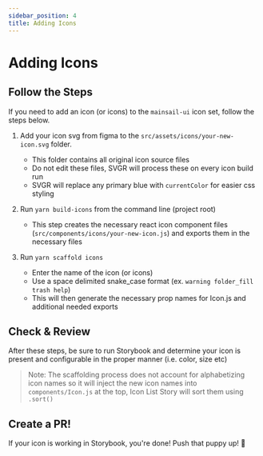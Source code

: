 ```yaml
---
sidebar_position: 4
title: Adding Icons
---
```


# Adding Icons

## Follow the Steps

If you need to add an icon (or icons) to the `mainsail-ui` icon set, follow the steps below.

1.  Add your icon svg from figma to the `src/assets/icons/your-new-icon.svg` folder.
    -   This folder contains all original icon source files
    -   Do not edit these files, SVGR will process these on every icon build run
    -   SVGR will replace any primary blue with `currentColor` for easier css styling
2.  Run `yarn build-icons` from the command line (project root)

    -   This step creates the necessary react icon component files (`src/components/icons/your-new-icon.js`) and exports them in the necessary files

3.  Run `yarn scaffold icons`
    -   Enter the name of the icon (or icons)
    -   Use a space delimited snake_case format (ex. `warning folder_fill trash help`)
    -   This will then generate the necessary prop names for Icon.js and additional needed exports

## Check & Review

After these steps, be sure to run Storybook and determine your icon is present and configurable in the proper manner (i.e. color, size etc)

> Note: The scaffolding process does not account for alphabetizing icon names so it will inject the new icon names into `components/Icon.js` at the top, Icon List Story will sort them using `.sort()`

## Create a PR!

If your icon is working in Storybook, you're done! Push that puppy up! 🚀
